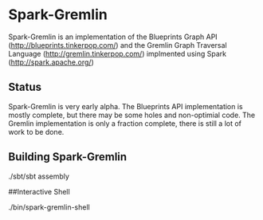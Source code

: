 # Spark-Gremlin

Spark-Gremlin is an implementation of the Blueprints Graph API (http://blueprints.tinkerpop.com/)
and the Gremlin Graph Traversal Language (http://gremlin.tinkerpop.com/) implmented using 
Spark (http://spark.apache.org/)

## Status

Spark-Gremlin is very early alpha. The Blueprints API implementation is mostly complete, but there may be
some holes and non-optimial code. The Gremlin implementation is only a fraction complete, there is still 
a lot of work to be done. 

## Building Spark-Gremlin

./sbt/sbt assembly

##Interactive Shell

./bin/spark-gremlin-shell 



